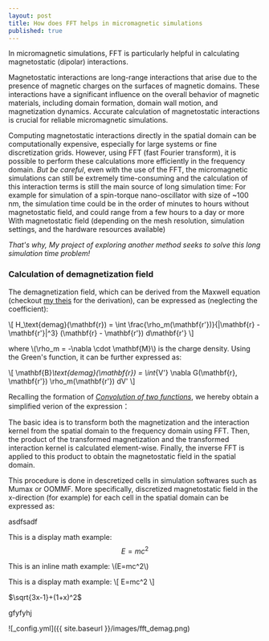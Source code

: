 ```yaml
---
layout: post
title: How does FFT helps in micromagnetic simulations
published: true
---
```


In micromagnetic simulations, FFT is particularly helpful in calculating magnetostatic (dipolar) interactions.

Magnetostatic interactions are long-range interactions that arise due to the presence of magnetic charges on the surfaces of magnetic domains. These interactions have a significant influence on the overall behavior of magnetic materials, including domain formation, domain wall motion, and magnetization dynamics. Accurate calculation of magnetostatic interactions is crucial for reliable micromagnetic simulations.

Computing magnetostatic interactions directly in the spatial domain can be computationally expensive, especially for large systems or fine discretization grids. However, using FFT (fast Fourier transform), it is possible to perform these calculations more efficiently in the frequency domain. _But be careful_, even with the use of the FFT, the micromagnetic simulations can still be extremely time-consuming and the calculation of this interaction terms is still the main source of long simulation time: For example for simulation of a spin-torque nano-oscillator with size of ~100 nm, the simulation time could be in the order of minutes to hours without magnetostatic field, and could range from a few hours to a day or more With magnetostatic field (depending on the mesh resolution, simulation settings, and the hardware resources available)

_That's why, My project of exploring another method seeks to solve this long simulation time problem!_



### Calculation of demagnetization field

The demagnetization field, which can be derived from the Maxwell equation (checkout [my theis](https://theses.hal.science/tel-03770225/document) for the derivation), can be expressed as (neglecting the coefficient):

\\[
H_\text{demag}(\mathbf{r}) = \int \frac{\rho_m(\mathbf{r'})}{|\mathbf{r} - \mathbf{r'}|^3} (\mathbf{r} - \mathbf{r'}) d\mathbf{r'}
\\]

where \\(\rho_m = -\nabla \cdot \mathbf{M}\\) is the charge density. Using the Green's function, it can be further expressed as: 


\\[
\mathbf{B}_\text{demag}(\mathbf{r}) = \int_{V'} \nabla G(\mathbf{r}, \mathbf{r'}) \rho_m(\mathbf{r'}) dV'
\\]

Recalling the formation of [_Convolution of two functions_](https://en.wikipedia.org/wiki/Convolution), we hereby obtain a simplified verion of the expression：




The basic idea is to transform both the magnetization and the interaction kernel from the spatial domain to the frequency domain using FFT. Then, the product of the transformed magnetization and the transformed interaction kernel is calculated element-wise. Finally, the inverse FFT is applied to this product to obtain the magnetostatic field in the spatial domain. 


This procedure is done in descretized cells in simulation softwares such as Mumax or OOMMF. More specifically, discretized magnetostatic field in the x-direction (for example) for each cell in the spatial domain can be expressed as:



asdfsadf


This is a display math example:
$$
E=mc^2
$$

This is an inline math example: \\(E=mc^2\\)

This is a display math example:
\\[
E=mc^2
\\]

$\sqrt{3x-1}+(1+x)^2$


gfyfyhj







![_config.yml]({{ site.baseurl }}/images/fft_demag.png)
